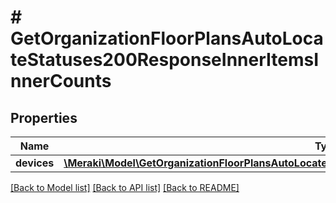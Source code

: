 # # GetOrganizationFloorPlansAutoLocateStatuses200ResponseInnerItemsInnerCounts

## Properties

Name | Type | Description | Notes
------------ | ------------- | ------------- | -------------
**devices** | [**\Meraki\Model\GetOrganizationFloorPlansAutoLocateStatuses200ResponseInnerItemsInnerCountsDevices**](GetOrganizationFloorPlansAutoLocateStatuses200ResponseInnerItemsInnerCountsDevices.md) |  | [optional]

[[Back to Model list]](../../README.md#models) [[Back to API list]](../../README.md#endpoints) [[Back to README]](../../README.md)

